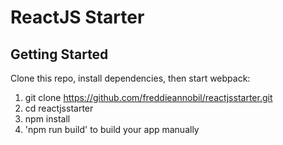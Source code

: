 # ReactJS Starter

## Getting Started

Clone this repo, install dependencies, then start webpack:

1. git clone https://github.com/freddieannobil/reactjsstarter.git
2. cd reactjsstarter
3. npm install
4. 'npm run build' to build your app manually
